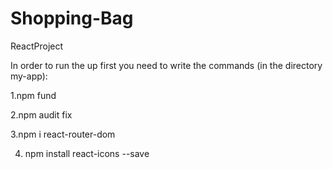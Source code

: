 # Shopping-Bag
ReactProject


In order to run the up first you need to write the commands (in the directory my-app):

1.npm fund

2.npm audit fix
 
3.npm i react-router-dom

4. npm install react-icons --save

